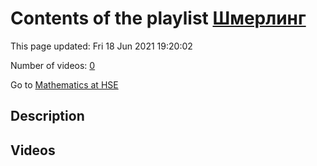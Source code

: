 # Contents of the playlist [Шмерлинг](https://www.youtube.com/playlist?list=PLq3E5oubNNoCOmM2JuY5VKY1cxWlB-b-6)

This page updated: Fri 18 Jun 2021 19:20:02

Number of videos: [0](#videos)

Go to [Mathematics at HSE](../README.md)

## Description



## Videos

